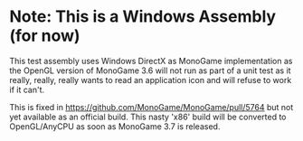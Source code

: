 ﻿# Note: This is a Windows Assembly (for now)

This test assembly uses Windows DirectX as MonoGame implementation
as the OpenGL version of MonoGame 3.6 will not run as part of a unit 
test as it really, really, really wants to read an application icon
and will refuse to work if it can't.

This is fixed in https://github.com/MonoGame/MonoGame/pull/5764 but
not yet available as an official build. This nasty 'x86' build will
be converted to OpenGL/AnyCPU as soon as MonoGame 3.7 is released.